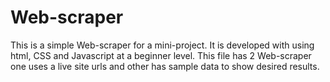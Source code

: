 # Web-scraper
This is a simple Web-scraper for a mini-project.
It is developed with using html, CSS and Javascript at a beginner level.
This file has 2 Web-scraper one uses a live site urls and other has sample data to show desired results.
